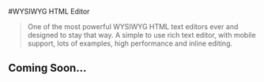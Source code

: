 #WYSIWYG HTML Editor

> One of the most powerful WYSIWYG HTML text editors ever and designed to stay that way. A simple to use rich text editor, with mobile support, lots of examples, high performance and inline editing.

## Coming Soon...